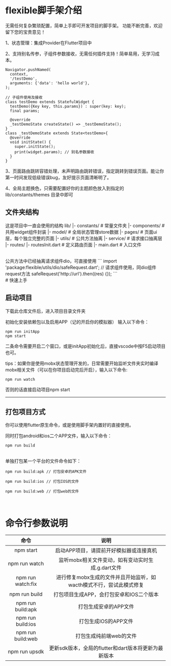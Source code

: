 # flexible脚手架介绍

无需任何复杂繁琐配置，简单上手即可开发项目的脚手架。
功能不断完善，欢迎留下您的宝贵意见！

1、状态管理：集成Provider在Flutter项目中

2、支持别名传参，子组件参数接收，无需任何插件支持！简单易用，无学习成本。
```
Navigator.pushNamed(
  context,
  '/testDemo',
  arguments: {'data': 'hello world'},
);

// 子组件使用及接收
class testDemo extends StatefulWidget {
  testDemo({Key key, this.params}) : super(key: key);
  final params;

  @override
  _testDemoState createState() => _testDemoState();
}
class _testDemoState extends State<testDemo>{
  @override
  void initState() {
    super.initState();
    print(widget.params); // 别名参数接收
  }
}
```

3、页面路由跳转容错处理，未声明路由跳转错误，指定跳转到错误页面。能让你第一时间发现低级错误bug，友好提示页面清晰明了。

4、全局主题换色，只需要配置好你的主题颜色放入到指定的lib/constants/themes 目录中即可


## 文件夹结构
这是项目中一直会使用的结构
    lib/
    |- constants/ # 常量文件夹
    |- components/ # 共用widget组件封装
    |- model/ # 全局状态管理store数据
    |- pages/ # 页面ui层，每个独立完整的页面
    |- utils/ # 公共方法抽离
    |- service/ # 请求接口抽离层
    |- routes/
      |- routesInit.dart # 定义路由页面
    |- main.dart # 入口文件

<br/>
公共方法中已经抽离请求组件dio，可直接使用
```
import 'package:flexible/utils/dio/safeRequest.dart';
// 请求组件使用，同dio组件request方法
safeRequest('http://url').then((res) {});
```

<br/>
# 快速上手

## 启动项目
下载此仓库文件后，进入项目目录文件夹

初始化安装依赖包以及启用APP（记的开启你的模拟器）
输入以下命令：
```
npm run initApp
npm start
```
二条命令需要开启二个窗口，或是initApp初始化后，直接vscode中按F5启动项目也可。
<br/>


tips：如果你是使用mobx状态管理开发的，日常需要开始监听文件夹实时编译mobx相关文件（可以在你项目启动完后开启），输入以下命令:

```
npm run watch
```

否则的话直接启动项目npm start

----------

## 打包项目方式
你可以使用flutter原生命令，或是使用脚手架内置好的直接使用。

同时打包android和ios二个APP文件，输入以下命令：

```
npm run build
```

<br/>
单独打包某一个平台的文件命令如下：

```
npm run build:apk // 打包安卓的APK文件

npm run build:ios // 打包IOS的文件

npm run build:web // 打包web的文件
```

<br>

# 命令行参数说明

|       命令        |                                说明                                 |
| :---------------: | :-----------------------------------------------------------------: |
|     npm start     |               启动APP项目，请提前开好模拟器或连接真机               |
|   npm run watch   |          监听mobx相关文件变动，如有变动实时生成.g.dart文件          |
| npm run watch:fix | 进行修复mobx生成的文件并且开始监听，如wacth模式不行，尝试此模式修复 |
|   npm run build   |              打包项目生成APP，会打包安卓和IOS二个版本               |
| npm run build:apk |                        打包生成安卓的APP文件                        |
| npm run build:ios |                        打包生成IOS的APP文件                         |
| npm run build:web |                       打包生成纯前端web的文件                       |
|   npm run upsdk   |        更新sdk版本，全局的flutter和dart版本将更新为最新版本         |
